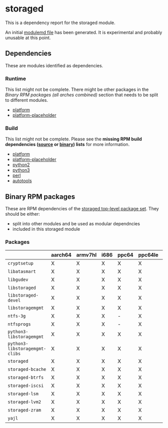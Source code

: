 # storaged
This is a dependency report for the storaged module.

An initial [modulemd file](storaged.yaml) has been generated. It is experimental and probably unusable at this point.
## Dependencies
These are modules identified as dependencies.
### Runtime
This list might not be complete. There might be other packages in the *Binary RPM packages (all arches combined)* section that needs to be split to different modules.
* [platform](../platform)
* [platform-placeholder](../platform-placeholder)
### Build
This list might not be complete.
Please see the **missing RPM build dependencies ([source](all/buildtime-source-packages-short.txt) or [binary](all/buildtime-binary-packages-short.txt)) lists** for more information.
* [platform](../platform)
* [platform-placeholder](../platform-placeholder)
* [python2](../python2)
* [python3](../python3)
* [perl](../perl)
* [autotools](../autotools)
## Binary RPM packages
These are RPM dependencies of the [storaged top-level package set](storaged.csv). They should be either:
* split into other modules and be used as modular dependncies
* included in this storaged module
### Packages
| |aarch64 |armv7hl |i686 |ppc64 |ppc64le |s390x |x86_64 |
|---|---|---|---|---|---|---|---|
| `cryptsetup` | X | X | X | X | X | X | X |
| `libatasmart` | X | X | X | X | X | X | X |
| `libgudev` | X | X | X | X | X | X | X |
| `libstoraged` | X | X | X | X | X | X | X |
| `libstoraged-devel` | X | X | X | X | X | X | X |
| `libstoragemgmt` | X | X | X | X | X | X | X |
| `ntfs-3g` | X | X | X | - | X | X | X |
| `ntfsprogs` | X | X | X | - | X | X | X |
| `python3-libstoragemgmt` | X | X | X | X | X | X | X |
| `python3-libstoragemgmt-clibs` | X | X | X | X | X | X | X |
| `storaged` | X | X | X | X | X | X | X |
| `storaged-bcache` | X | X | X | X | X | X | X |
| `storaged-btrfs` | X | X | X | X | X | X | X |
| `storaged-iscsi` | X | X | X | X | X | X | X |
| `storaged-lsm` | X | X | X | X | X | X | X |
| `storaged-lvm2` | X | X | X | X | X | X | X |
| `storaged-zram` | X | X | X | X | X | X | X |
| `yajl` | X | X | X | X | X | X | X |
